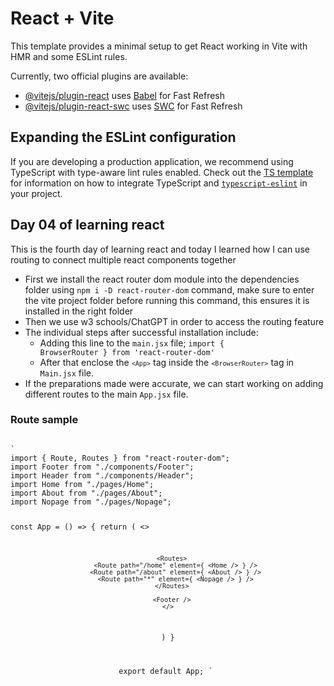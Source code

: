 # React + Vite

This template provides a minimal setup to get React working in Vite with HMR and some ESLint rules.

Currently, two official plugins are available:

- [@vitejs/plugin-react](https://github.com/vitejs/vite-plugin-react/blob/main/packages/plugin-react) uses [Babel](https://babeljs.io/) for Fast Refresh
- [@vitejs/plugin-react-swc](https://github.com/vitejs/vite-plugin-react/blob/main/packages/plugin-react-swc) uses [SWC](https://swc.rs/) for Fast Refresh

## Expanding the ESLint configuration

If you are developing a production application, we recommend using TypeScript with type-aware lint rules enabled. Check out the [TS template](https://github.com/vitejs/vite/tree/main/packages/create-vite/template-react-ts) for information on how to integrate TypeScript and [`typescript-eslint`](https://typescript-eslint.io) in your project.


## Day 04 of learning react

This is the fourth day of learning react and today I learned how I can use routing to connect multiple react components together

- First we install the react router dom module into the dependencies folder using <code>npm i -D react-router-dom</code> command, make sure to enter the vite project folder before running this command, this ensures it is installed in the right folder
- Then we use w3 schools/ChatGPT in order to access the routing feature
- The individual steps after successful installation include:
    - Adding this line to the <code>main.jsx</code> file; <code>import { BrowserRouter } from 'react-router-dom'</code>
    - After that enclose the <code>`<App>`</code> tag inside the <code>`<BrowserRouter>`</code> tag in <code>Main.jsx</code> file.
- If the preparations made were accurate, we can start working on adding different routes to the main <code>App.jsx</code> file.

### Route sample

<code>
`
import { Route, Routes } from "react-router-dom";
import Footer from "./components/Footer";
import Header from "./components/Header";
import Home from "./pages/Home";
import About from "./pages/About";
import Nopage from "./pages/Nopage";

const App = () => {
  return (
    <>
      <Header />

      <Routes>
        <Route path="/home" element={ <Home /> } />
        <Route path="/about" element={ <About /> } />
        <Route path="*" element={ <Nopage /> } />
      </Routes>
      
      <Footer />
    </>
  )
}

export default App;
`
</code>